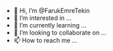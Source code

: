 - 👋 Hi, I’m @FarukEmreTekin
- 👀 I’m interested in ...
- 🌱 I’m currently learning ...
- 💞️ I’m looking to collaborate on ...
- 📫 How to reach me ...

<!---
FarukEmreTekin/FarukEmreTekin is a ✨ special ✨ repository because its `README.md` (this file) appears on your GitHub profile.
You can click the Preview link to take a look at your changes.
--->
